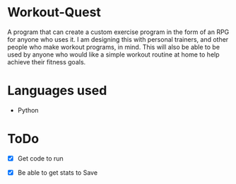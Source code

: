 # Workout-Quest

A program that can create a custom exercise program in the form of an RPG for anyone who uses it. I am designing this with personal trainers, and other people who make workout programs, in mind. This will also be able to be used by anyone who would like a simple workout routine at home to help achieve their fitness goals.



# Languages used
- Python

# ToDo
- [X] Get code to run
- [X] Be able to get stats to Save

